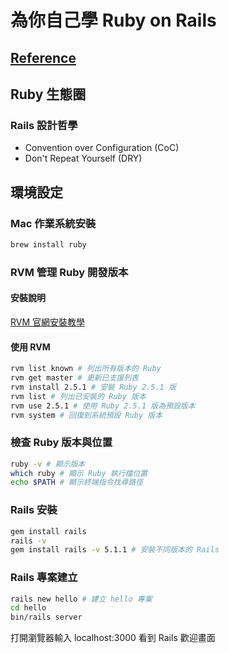 # 為你自己學 Ruby on Rails
## [Reference](https://railsbook.tw/)

## Ruby 生態圈
### Rails 設計哲學
* Convention over Configuration (CoC)
* Don't Repeat Yourself (DRY)

## 環境設定
### Mac 作業系統安裝
```bash
brew install ruby
```

### RVM 管理 Ruby 開發版本
#### 安裝說明
[RVM 官網安裝教學](https://rvm.io/)

#### 使用 RVM
```bash
rvm list known # 列出所有版本的 Ruby
rvm get master # 更新已支援列表
rvm install 2.5.1 # 安裝 Ruby 2.5.1 版
rvm list # 列出已安裝的 Ruby 版本
rvm use 2.5.1 # 使用 Ruby 2.5.1 版為預設版本
rvm system # 回復到系統預設 Ruby 版本
```

### 檢查 Ruby 版本與位置
```bash
ruby -v # 顯示版本
which ruby # 顯示 Ruby 執行檔位置
echo $PATH # 顯示終端指令找尋路徑
```

### Rails 安裝
```bash
gem install rails
rails -v
gem install rails -v 5.1.1 # 安裝不同版本的 Rails
```

### Rails 專案建立
```bash
rails new hello # 建立 hello 專案
cd hello
bin/rails server
```
打開瀏覽器輸入 localhost:3000 看到 Rails 歡迎畫面
